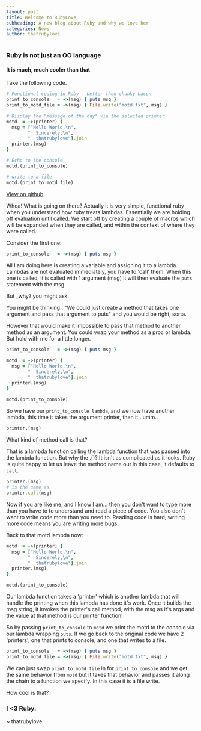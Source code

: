 ```yaml
---
layout: post
title: Welcome to RubyLove
subheading: A new blog about Ruby and why we love her
categories: News
author: thatrubylove
---
```


### Ruby is not just an OO language

#### It is much, much cooler than that

Take the following code.

```ruby
# Functional coding in Ruby - better than chunky bacon
print_to_console   = ->(msg) { puts msg }
print_to_motd_file = ->(msg) { File.write("motd.txt", msg) }

# Display the "message of the day" via the selected printer
motd  = ->(printer) {
  msg = ["Hello World,\n",
        "  Sincerely,\n",
        "  thatrubylove"].join
  printer.(msg)
}

# Echo to the console
motd.(print_to_console)

# write to a file
motd.(print_to_motd_file)
```

[View on github](https://gist.github.com/thatrubylove/7604891)

Whoa! What is going on there? Actually it is very simple, functional ruby when you understand how ruby treats lambdas. Essentially we are holding off evaluation until called.
We start off by creating a couple of macros which will be expanded when they are called, and within the context of where they were called.

Consider the first one:

```ruby
print_to_console   = ->(msg) { puts msg }
```

All I  am doing here is creating a variable and assigning it to a lambda. Lambdas are not evaluated immediately, you have to 'call' them. When this one is called, it is called with 1 argument (msg) it will then evaluate the ```puts``` statement with the msg.

But _why? you might ask. 

You might be thinking.. "We could just create a method that takes one argument and pass that argument to puts" and you would be right, sorta.

However that would make it impossible to pass that method to another method as an argument. You could wrap your method as a proc or lambda. But hold with me for a little longer.

```ruby
print_to_console   = ->(msg) { puts msg }

motd  = ->(printer) {
  msg = ["Hello World,\n",
        "  Sincerely,\n",
        "  thatrubylove"].join
  printer.(msg)
}

motd.(print_to_console)
```

So we have our ```print_to_console lambda```, and we now have another lambda, this time it takes the argument printer, then it.. umm..

```ruby
printer.(msg)
```

What kind of method call is that? 

That is a lambda function calling the lambda function that was passed into the lambda function. But why the .()?
It isn't as complicated as it looks. Ruby is quite happy to let us leave the method name out in this case, it defaults to ```call```.

```ruby
printer.(msg)
# is the same as
printer.call(msg)
```

Now if you are like me, and I know I am... then you don't want to type more than you have to to understand and read a piece of code. You also don't want to write code more than you need to. Reading code is hard, writing more code means you are writing more bugs.

Back to that motd lambda now:

```ruby
motd  = ->(printer) {
  msg = ["Hello World,\n",
        "  Sincerely,\n",
        "  thatrubylove"].join
  printer.(msg)
}

motd.(print_to_console)
```

Our lambda function takes a 'printer' which is another lambda that will handle the printing when this lambda has done it's work. Once it builds the msg string, it invokes the printer's call method, with the msg as it's args and the value at that method is our printer function!

So by passing ```print_to_console``` to ```motd``` we print the motd to the console via our lambda wrapping ```puts```. If we go back to the original code we have 2 'printers', one that prints to console, and one that writes to a file.

```ruby
print_to_console   = ->(msg) { puts msg }
print_to_motd_file = ->(msg) { File.write("motd.txt", msg) }
```

We can just swap ```print_to_motd_file``` in for ```print_to_console``` and we get the same behavior from ```motd``` but it takes that behavior and passes it along the chain to a function we specify. In this case it is a file write.

How cool is that?

### I <3 Ruby.

~ thatrubylove
